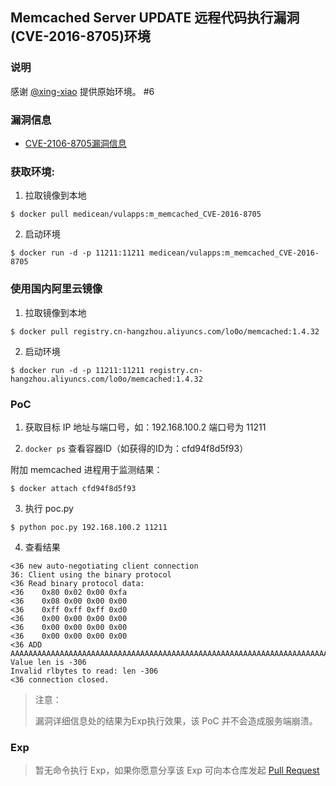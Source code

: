 ## Memcached Server UPDATE 远程代码执行漏洞(CVE-2016-8705)环境

### 说明

 感谢 [@xing-xiao](https://github.com/xing-xiao) 提供原始环境。 #6

### 漏洞信息

 * [CVE-2106-8705漏洞信息](http://www.talosintelligence.com/reports/TALOS-2016-0220/)

### 获取环境:

1. 拉取镜像到本地

 ```
$ docker pull medicean/vulapps:m_memcached_CVE-2016-8705
 ```

2. 启动环境

 ```
$ docker run -d -p 11211:11211 medicean/vulapps:m_memcached_CVE-2016-8705
 ```

### 使用国内阿里云镜像

1. 拉取镜像到本地

 ```
$ docker pull registry.cn-hangzhou.aliyuncs.com/lo0o/memcached:1.4.32
 ```

2. 启动环境

 ```
$ docker run -d -p 11211:11211 registry.cn-hangzhou.aliyuncs.com/lo0o/memcached:1.4.32
 ```

### PoC

1. 获取目标 IP 地址与端口号，如：192.168.100.2 端口号为 11211

2. `docker ps` 查看容器ID（如获得的ID为：cfd94f8d5f93）

  附加 memcached 进程用于监测结果：

 ```
$ docker attach cfd94f8d5f93
 ```

3. 执行 poc.py

```
$ python poc.py 192.168.100.2 11211
```

4. 查看结果

```
<36 new auto-negotiating client connection
36: Client using the binary protocol
<36 Read binary protocol data:
<36    0x80 0x02 0x00 0xfa
<36    0x08 0x00 0x00 0x00
<36    0xff 0xff 0xff 0xd0
<36    0x00 0x00 0x00 0x00
<36    0x00 0x00 0x00 0x00
<36    0x00 0x00 0x00 0x00
<36 ADD AAAAAAAAAAAAAAAAAAAAAAAAAAAAAAAAAAAAAAAAAAAAAAAAAAAAAAAAAAAAAAAAAAAAAAAAAAAAAAAAAAAAAAAAAAAAAAAAAAAAAAAAAAAAAAAAAAAAAAAAAAAAAAAAAAAAAAAAAAAAAAAAAAAAAAAAAAAAAAAAAAAAAAAAAAAAAAAAAAAAAAAAAAAAAAAAAAAAAAAAAAAAAAAAAAAAAAAAAAAAAAAAAAAAAAAAAAAAAAAAAAAAAAAAAA Value len is -306
Invalid rlbytes to read: len -306
<36 connection closed.
```

> 注意：
>
> 漏洞详细信息处的结果为Exp执行效果，该 PoC 并不会造成服务端崩溃。

### Exp

> 暂无命令执行 Exp，如果你愿意分享该 Exp 可向本仓库发起 [Pull Request](https://github.com/Medicean/VulApps/compare)
